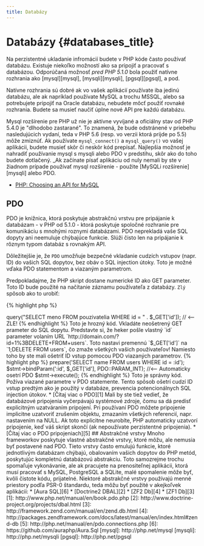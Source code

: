 ```yaml
---
title: Databázy
---
```


# Databázy {#databases_title}

Na perzistentné ukladanie infromácií budete v PHP kóde často používať databázu. Existuje niekoľko možností ako sa pripojiť a pracovať s databázou. Odporúčaná možnosť _pred PHP 5.1.0_ bola použiť natívne rozhrania ako [mysql][mysql], [mysqli][mysqli], [pgsql][pgsql], a pod.

Natívne rozhrania sú dobré ak vo vašek aplikácií používate iba jedinú databázu, ale ak napríklad používate MySQL a trochu MSSQL, alebo sa potrebujete pripojiť na Oracle databázu, nebudete môcť použiť rovnaké rozhrania. Budete sa musieť naučiť úplne nové API pre každú databázu.

Mysql rozšírenie pre PHP už nie je aktívne vyvíjané a oficiálny stav od PHP 5.4.0 je "dlhodobo zastarané". To znamená, že bude odstránené v priebehu nasledujúcich vydaní, teda v PHP 5.6 (resp. vo verzii ktorá prijde po 5.5) môže zmiznúť. Ak používate `mysql_connect()` a `mysql_query()` vo vašej aplikácii, budete musieť skôr či neskôr kód prepísať. Najlepšia možnosť je nahradiť používanie mysql s mysqli alebo PDO v predstihu, skôr ako do toho budete dotlačený. _Ak začínate písať aplikáciu od nuly nemali by ste v žiadnom prípade používať mysql rozšírenie - použite [MySQLi rozšírenie][mysqli] alebo PDO.

* [PHP: Choosing an API for MySQL](http://php.net/manual/en/mysqlinfo.api.choosing.php)

## PDO

PDO je knižnica, ktorá poskytuje abstrakčnú vrstvu pre pripájanie k databázam - v PHP od 5.1.0 - ktorá poskytuje spoločné rozhranie pre komunikáciu s mnohými roznymi databázami. PDO neprekladá vaše SQL dopyty ani neemuluje chýbajúce funkcie. Slúži čisto len na pripájanie k rôznym typom databáz s rovnakým API.

Dôležitejšie je, že `PDO` umožňuje bezpečné vkladanie cudzích vstupov (napr. ID) do vašich SQL dopytov, bez obáv o SQL injection útoky.
Toto je možné vďaka PDO statementom a viazaným parametrom.

Predpokladajme, že PHP skript dostane numerické ID ako GET parameter. Toto ID bude použité na načítanie záznamu používateľa z databázy. `Zlý` spôsob ako to urobiť:

{% highlight php %}
<?php
$pdo = new PDO('sqlite:pouzivatelia.db');
$pdo->query("SELECT meno FROM pouzivatelia WHERE id = " . $_GET['id']); // <-- ZLE!
{% endhighlight %}

Toto je hrozný kód. Vkladáte neošetrený GET prameter do SQL dopytu. Predstavte si, že heker pošle vlastný `id` parameter volaním URL `http://domain.com/?id=1%3BDELETE+FROM+users`. Toto nastavi premennú `$_GET['id']` na `1;DELETE FROM users`, čo zmaže všetkých vašich používateľov! Namiesto toho by ste mali ošetriť ID vstup pomocou PDO viazaných parametrov.

{% highlight php %}
<?php
$pdo = new PDO('sqlite:users.db');
$stmt = $pdo->prepare('SELECT name FROM users WHERE id = :id');
$stmt->bindParam(':id', $_GET['id'], PDO::PARAM_INT); //<-- Automaticky osetrí PDO
$stmt->execute();
{% endhighlight %}

Toto je správny kód. Požíva viazané parametre v PDO statemente. Tento spôsob ošetrí cudzí ID vstup predtým ako je použitý v databáze, prevencia potencionálnych SQL injection útokov.

* [Čítaj viac o PDO][1]

Mali by ste tiež vedieť, že databázové pripojenia vyčerpávajú systémové zdroje, čomu sa dá predísť explicitným uzatváraním pripojení. Pri používaní PDO môžete pripojenie implicitne uzatvoriť zrušením objektu, zmazaním všetkých referencií, napr. nastavením na NULL. Ak toto explicitne neurobíte, PHP automaticky uzatvorí pripojenie, keď váš skript skončí (ak nepoužívate perzistentné pripojenia).

* [Čítaj viac o PDO pripojeniach][5]

## Abstrakčné vrstvy

Mnoho frameworkov poskytuje vlastné abstrakčné vrstvy, ktoré môžu, ale nemusia byť postavené nad PDO. Tieto vrstvy často emulujú funkcie, ktoré jednotlivým databázam chýbajú, obalovaním vašich dopytov do PHP metód, poskytujúc kompletnú databázovú abstrakciu.
Toto samozrejme trochu spomaľuje vykonávanie, ale ak pracujete na prenositeľnej aplikácii, ktorá musí pracovať s MySQL, PostgreSQL a SQLite, malé spomalenie môže byť, kvôli čistote kódu, prijatelné.

Niektoré abstrakčné vrstvy používajú menné priestory podľa PSR-0 štandardu, teda môžu byť použité v akejkoľvek aplikácii:

* [Aura SQL][6]
* [Doctrine2 DBAL][2]
* [ZF2 Db][4]
* [ZF1 Db][3]

[1]: http://www.php.net/manual/en/book.pdo.php
[2]: http://www.doctrine-project.org/projects/dbal.html
[3]: http://framework.zend.com/manual/en/zend.db.html
[4]: http://packages.zendframework.com/docs/latest/manual/en/index.html#zend-db
[5]: http://php.net/manual/en/pdo.connections.php
[6]: https://github.com/auraphp/Aura.Sql

[mysql]: http://php.net/mysql
[mysqli]: http://php.net/mysqli
[pgsql]: http://php.net/pgsql
